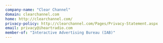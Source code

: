 ```yaml
---
company-name: "Clear Channel"
domain: clearchannel.com
home: http://clearchannel.com/
privacy-policy: http://clearchannel.com/Pages/Privacy-Statement.aspx
email: privacy@iheartradio.com
member-of: "Interactive Advertising Bureau (IAB)"
---
```




